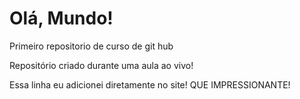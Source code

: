 # Olá, Mundo!
 Primeiro repositorio de curso de git hub

 Repositório criado durante uma aula ao vivo!

Essa linha eu adicionei diretamente no site! QUE IMPRESSIONANTE!
